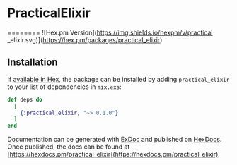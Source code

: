 # PracticalElixir
========
![Hex.pm Version](https://img.shields.io/hexpm/v/practical  _elixir.svg)](https://hex.pm/packages/practical_elixir)

## Installation

If [available in Hex](https://hex.pm/docs/publish), the package can be installed
by adding `practical_elixir` to your list of dependencies in `mix.exs`:

```elixir
def deps do
  [
    {:practical_elixir, "~> 0.1.0"}
  ]
end
```

Documentation can be generated with [ExDoc](https://github.com/elixir-lang/ex_doc)
and published on [HexDocs](https://hexdocs.pm). Once published, the docs can
be found at [https://hexdocs.pm/practical_elixir](https://hexdocs.pm/practical_elixir).

